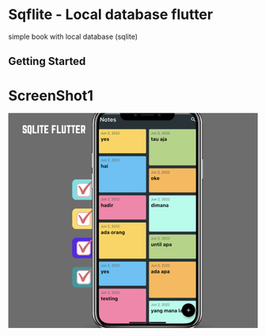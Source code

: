 # Sqflite - Local database flutter 

simple book with local database (sqlite)

## Getting Started

# ScreenShot1
![App UI](/demo/demo1.png)


